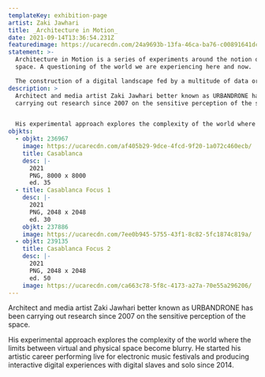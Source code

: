 ```yaml
---
templateKey: exhibition-page
artist: Zaki Jawhari
title: _Architecture in Motion_
date: 2021-09-14T13:36:54.231Z
featuredimage: https://ucarecdn.com/24a9693b-13fa-46ca-ba76-c00891641dc2/
statement: >-
  Architecture in Motion is a series of experiments around the notion of hybrid
  space. A questioning of the world we are experiencing here and now.

  The construction of a digital landscape fed by a multitude of data organized and processed by the machine according to a series of simple and repetitive rules. This procedural approach generates spaces and abstract architectures, the start of a new digital exploration.
description: >
  Architect and media artist Zaki Jawhari better known as URBANDRONE has been
  carrying out research since 2007 on the sensitive perception of the space. 


  His experimental approach explores the complexity of the world where the limits between virtual and physical space become blurry. He started his artistic career performing live for electronic music festivals and producing interactive digital experiences with digital slaves and solo since 2014.
objkts:
  - objkt: 236967
    image: https://ucarecdn.com/af405b29-9dce-4fcd-9f20-1a072c460ecb/
    title: Casablanca
    desc: |-
      2021
      PNG, 8000 x 8000
      ed. 35
  - title: Casablanca Focus 1
    desc: |-
      2021
      PNG, 2048 x 2048
      ed. 30
    objkt: 237886
    image: https://ucarecdn.com/7ee0b945-5755-43f1-8c82-5fc1874c819a/
  - objkt: 239135
    title: Casablanca Focus 2
    desc: |-
      2021
      PNG, 2048 x 2048
      ed. 50
    image: https://ucarecdn.com/ca663c78-5f8c-4173-a27a-70e55a296206/
---
```


Architect and media artist Zaki Jawhari better known as URBANDRONE has been carrying out research since 2007 on the sensitive perception of the space.

His experimental approach explores the complexity of the world where the limits between virtual and physical space become blurry. He started his artistic career performing live for electronic music festivals and producing interactive digital experiences with digital slaves and solo since 2014.
